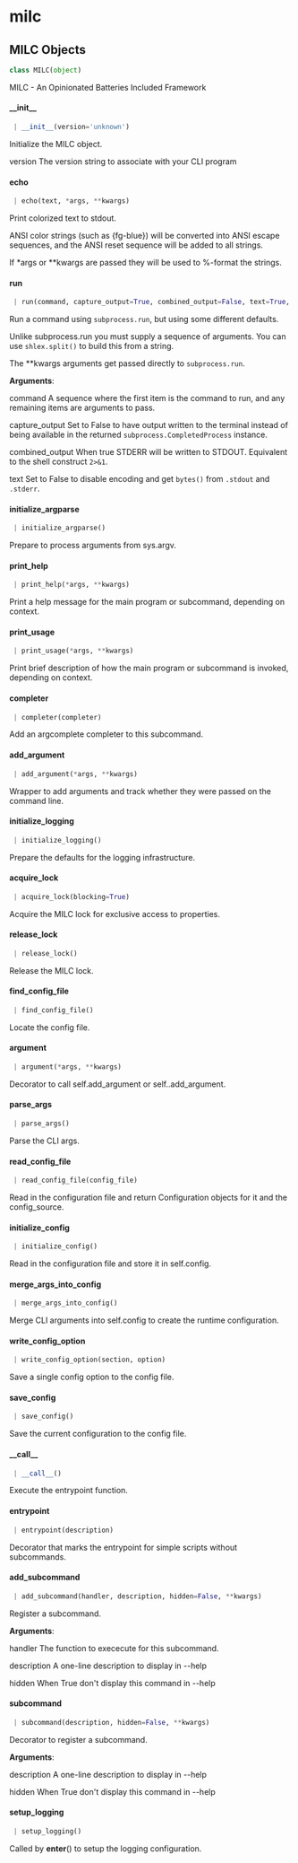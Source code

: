 <a name="milc"></a>
# milc

<a name="milc.MILC"></a>
## MILC Objects

```python
class MILC(object)
```

MILC - An Opinionated Batteries Included Framework

<a name="milc.MILC.__init__"></a>
#### \_\_init\_\_

```python
 | __init__(version='unknown')
```

Initialize the MILC object.

version
    The version string to associate with your CLI program

<a name="milc.MILC.echo"></a>
#### echo

```python
 | echo(text, *args, **kwargs)
```

Print colorized text to stdout.

ANSI color strings (such as {fg-blue}) will be converted into ANSI
escape sequences, and the ANSI reset sequence will be added to all
strings.

If *args or **kwargs are passed they will be used to %-format the strings.

<a name="milc.MILC.run"></a>
#### run

```python
 | run(command, capture_output=True, combined_output=False, text=True, **kwargs)
```

Run a command using `subprocess.run`, but using some different defaults.

Unlike subprocess.run you must supply a sequence of arguments. You can use `shlex.split()` to build this from a string.

The **kwargs arguments get passed directly to `subprocess.run`.

**Arguments**:

  command
  A sequence where the first item is the command to run, and any remaining items are arguments to pass.
  
  capture_output
  Set to False to have output written to the terminal instead of being available in the returned `subprocess.CompletedProcess` instance.
  
  combined_output
  When true STDERR will be written to STDOUT. Equivalent to the shell construct `2>&1`.
  
  text
  Set to False to disable encoding and get `bytes()` from `.stdout` and `.stderr`.

<a name="milc.MILC.initialize_argparse"></a>
#### initialize\_argparse

```python
 | initialize_argparse()
```

Prepare to process arguments from sys.argv.

<a name="milc.MILC.print_help"></a>
#### print\_help

```python
 | print_help(*args, **kwargs)
```

Print a help message for the main program or subcommand, depending on context.

<a name="milc.MILC.print_usage"></a>
#### print\_usage

```python
 | print_usage(*args, **kwargs)
```

Print brief description of how the main program or subcommand is invoked, depending on context.

<a name="milc.MILC.completer"></a>
#### completer

```python
 | completer(completer)
```

Add an argcomplete completer to this subcommand.

<a name="milc.MILC.add_argument"></a>
#### add\_argument

```python
 | add_argument(*args, **kwargs)
```

Wrapper to add arguments and track whether they were passed on the command line.

<a name="milc.MILC.initialize_logging"></a>
#### initialize\_logging

```python
 | initialize_logging()
```

Prepare the defaults for the logging infrastructure.

<a name="milc.MILC.acquire_lock"></a>
#### acquire\_lock

```python
 | acquire_lock(blocking=True)
```

Acquire the MILC lock for exclusive access to properties.

<a name="milc.MILC.release_lock"></a>
#### release\_lock

```python
 | release_lock()
```

Release the MILC lock.

<a name="milc.MILC.find_config_file"></a>
#### find\_config\_file

```python
 | find_config_file()
```

Locate the config file.

<a name="milc.MILC.argument"></a>
#### argument

```python
 | argument(*args, **kwargs)
```

Decorator to call self.add_argument or self.<subcommand>.add_argument.

<a name="milc.MILC.parse_args"></a>
#### parse\_args

```python
 | parse_args()
```

Parse the CLI args.

<a name="milc.MILC.read_config_file"></a>
#### read\_config\_file

```python
 | read_config_file(config_file)
```

Read in the configuration file and return Configuration objects for it and the config_source.

<a name="milc.MILC.initialize_config"></a>
#### initialize\_config

```python
 | initialize_config()
```

Read in the configuration file and store it in self.config.

<a name="milc.MILC.merge_args_into_config"></a>
#### merge\_args\_into\_config

```python
 | merge_args_into_config()
```

Merge CLI arguments into self.config to create the runtime configuration.

<a name="milc.MILC.write_config_option"></a>
#### write\_config\_option

```python
 | write_config_option(section, option)
```

Save a single config option to the config file.

<a name="milc.MILC.save_config"></a>
#### save\_config

```python
 | save_config()
```

Save the current configuration to the config file.

<a name="milc.MILC.__call__"></a>
#### \_\_call\_\_

```python
 | __call__()
```

Execute the entrypoint function.

<a name="milc.MILC.entrypoint"></a>
#### entrypoint

```python
 | entrypoint(description)
```

Decorator that marks the entrypoint for simple scripts without subcommands.

<a name="milc.MILC.add_subcommand"></a>
#### add\_subcommand

```python
 | add_subcommand(handler, description, hidden=False, **kwargs)
```

Register a subcommand.

**Arguments**:

  
  handler
  The function to exececute for this subcommand.
  
  description
  A one-line description to display in --help
  
  hidden
  When True don't display this command in --help

<a name="milc.MILC.subcommand"></a>
#### subcommand

```python
 | subcommand(description, hidden=False, **kwargs)
```

Decorator to register a subcommand.

**Arguments**:

  
  description
  A one-line description to display in --help
  
  hidden
  When True don't display this command in --help

<a name="milc.MILC.setup_logging"></a>
#### setup\_logging

```python
 | setup_logging()
```

Called by __enter__() to setup the logging configuration.

